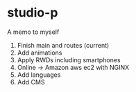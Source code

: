 # studio-p

A memo to myself

1. Finish main and routes (current)
2. Add animations
3. Apply RWDs including smartphones
4. Online -> Amazon aws ec2 with NGINX
5. Add languages
6. Add CMS